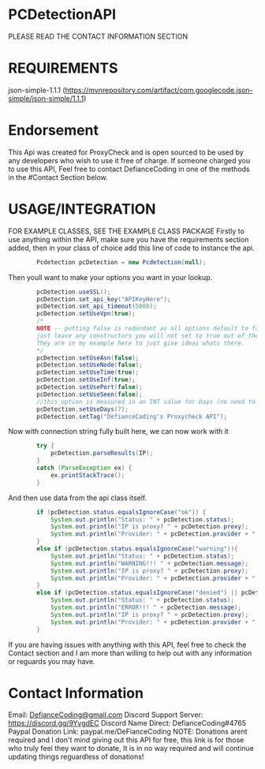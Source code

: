 # PCDetectionAPI

PLEASE READ THE CONTACT INFORMATION SECTION

# REQUIREMENTS
json-simple-1.1.1 (https://mvnrepository.com/artifact/com.googlecode.json-simple/json-simple/1.1.1) 

# Endorsement
This Api was created for ProxyCheck and is open sourced to be used by any developers who wish to use it free of charge.
If someone charged you to use this API, Feel free to contact DefianceCoding in one of the methods in the #Contact Section below.

# USAGE/INTEGRATION
FOR EXAMPLE CLASSES, SEE THE EXAMPLE CLASS PACKAGE
Firstly to use anything within the API, make sure you have the requirements section added, then in your class of choice add this line of code to instance the api.
```java
        Pcdetection pcDetection = new Pcdetection(null);
```
Then youll want to make your options you want in your lookup.
```java
        pcDetection.useSSL();
        pcDetection.set_api_key("APIKeyHere");
        pcDetection.set_api_timeout(5000);
        pcDetection.setUseVpn(true);
        /*
        NOTE -- putting false is redundant as all options default to false
        just leave any constructors you will not set to true out of the code 
        They are in my example here to just give ideas whats there.
        */
        pcDetection.setUseAsn(false);
        pcDetection.setUseNode(false);
        pcDetection.setUseTime(true);
        pcDetection.setUseInf(true);
        pcDetection.setUsePort(false);
        pcDetection.setUseSeen(false);
        //this option is measured in an INT value for Days (no need to add "days")
        pcDetection.setUseDays(7);
        pcDetection.setTag("DefianceCoding's Proxycheck API");
```

Now with connection string fully built here, we can now work with it

```java
        try {
            pcDetection.parseResults(IP);
        }
        catch (ParseException ex) {
            ex.printStackTrace();
        }
```

And then use data from the api class itself.

```java 
        if (pcDetection.status.equalsIgnoreCase("ok")) {
            System.out.println("Status: " + pcDetection.status);
            System.out.println("IP is proxy? " + pcDetection.proxy);
            System.out.println("Provider: " + pcDetection.provider + " Type:" + pcDetection.type);
        }
        else if (pcDetection.status.equalsIgnoreCase("warning")){
            System.out.println("Status: " + pcDetection.status);
            System.out.println("WARNING!!! " + pcDetection.message);
            System.out.println("IP is proxy? " + pcDetection.proxy);
            System.out.println("Provider: " + pcDetection.provider + " Type:" + pcDetection.type);
        }
        else if (pcDetection.status.equalsIgnoreCase("denied") || pcDetection.status.equalsIgnoreCase("error")){
            System.out.println("Status: " + pcDetection.status);
            System.out.println("ERROR!!! " + pcDetection.message);
            System.out.println("IP is proxy? " + pcDetection.proxy);
            System.out.println("Provider: " + pcDetection.provider + " Type:" + pcDetection.type);
        }
```

If you are having issues with anything with this API, feel free to check the Contact section and I am more than willing to help out with any information or reguards you may have.

# Contact Information 
Email: DefianceCoding@gmail.com
Discord Support Server: https://discord.gg/9YvgdEC
Discord Name Direct: DefianceCoding#4765
Paypal Donation Link: paypal.me/DeFianceCoding
NOTE: Donations arent required and I don't mind giving out this API for free, this link is for those who truly feel they want to donate, It is in no way required and will continue updating things reguardless of donations!
